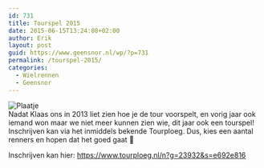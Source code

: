 ```yaml
---
id: 731
title: Tourspel 2015
date: 2015-06-15T13:24:08+02:00
author: Erik
layout: post
guid: https://www.geensnor.nl/wp/?p=731
permalink: /tourspel-2015/
categories:
  - Wielrennen
  - Geensnor
---
```

![Plaatje](https://static.guim.co.uk/sys-images/Observer/Pix/pictures/2013/4/17/1366192949510/Tour-de-France-1928-with--008.jpg)  
Nadat Klaas ons in 2013 liet zien hoe je de tour voorspelt, en vorig jaar ook iemand won maar we niet meer kunnen zien wie, dit jaar ook een tourspel! Inschrijven kan via het inmiddels bekende Tourploeg. Dus, kies een aantal renners en hopen dat het goed gaat 🙂

Inschrijven kan hier: <https://www.tourploeg.nl/n?g=23932&s=e692e816>